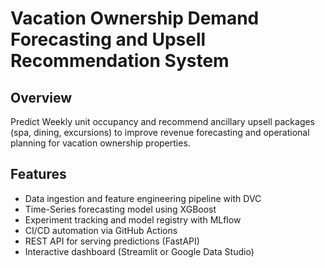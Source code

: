 # Vacation Ownership Demand Forecasting and Upsell Recommendation System

## Overview
Predict Weekly unit occupancy and recommend ancillary upsell packages (spa, dining, excursions) to improve revenue forecasting and operational planning for vacation ownership properties.

## Features
- Data ingestion and feature engineering pipeline with DVC
- Time-Series forecasting model using XGBoost
- Experiment tracking and model registry with MLflow
- CI/CD automation via GitHub Actions
- REST API for serving predictions (FastAPI)
- Interactive dashboard (Streamlit or Google Data Studio)



